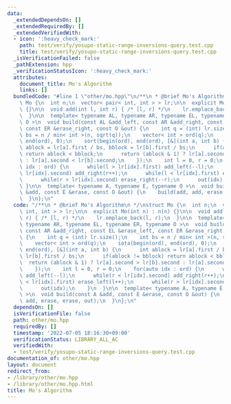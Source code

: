 ```yaml
---
data:
  _extendedDependsOn: []
  _extendedRequiredBy: []
  _extendedVerifiedWith:
  - icon: ':heavy_check_mark:'
    path: test/verify/yosupo-static-range-inversions-query.test.cpp
    title: test/verify/yosupo-static-range-inversions-query.test.cpp
  _isVerificationFailed: false
  _pathExtension: hpp
  _verificationStatusIcon: ':heavy_check_mark:'
  attributes:
    document_title: Mo's Algorithm
    links: []
  bundledCode: "#line 1 \"other/mo.hpp\"\n/**\n * @brief Mo's Algorithm\n */\nstruct\
    \ Mo {\n  int n;\n  vector< pair< int, int > > lr;\n\n  explicit Mo(int n) : n(n)\
    \ {}\n\n  void add(int l, int r) { /* [l, r) */\n    lr.emplace_back(l, r);\n\
    \  }\n\n  template< typename AL, typename AR, typename EL, typename ER, typename\
    \ O >\n  void build(const AL &add_left, const AR &add_right, const EL &erase_left,\
    \ const ER &erase_right, const O &out) {\n    int q = (int) lr.size();\n    int\
    \ bs = n / min< int >(n, sqrt(q));\n    vector< int > ord(q);\n    iota(begin(ord),\
    \ end(ord), 0);\n    sort(begin(ord), end(ord), [&](int a, int b) {\n      int\
    \ ablock = lr[a].first / bs, bblock = lr[b].first / bs;\n      if(ablock != bblock)\
    \ return ablock < bblock;\n      return (ablock & 1) ? lr[a].second > lr[b].second\
    \ : lr[a].second < lr[b].second;\n    });\n    int l = 0, r = 0;\n    for(auto\
    \ idx : ord) {\n      while(l > lr[idx].first) add_left(--l);\n      while(r <\
    \ lr[idx].second) add_right(r++);\n      while(l < lr[idx].first) erase_left(l++);\n\
    \      while(r > lr[idx].second) erase_right(--r);\n      out(idx);\n    }\n \
    \ }\n\n  template< typename A, typename E, typename O >\n  void build(const A\
    \ &add, const E &erase, const O &out) {\n    build(add, add, erase, erase, out);\n\
    \  }\n};\n"
  code: "/**\n * @brief Mo's Algorithm\n */\nstruct Mo {\n  int n;\n  vector< pair<\
    \ int, int > > lr;\n\n  explicit Mo(int n) : n(n) {}\n\n  void add(int l, int\
    \ r) { /* [l, r) */\n    lr.emplace_back(l, r);\n  }\n\n  template< typename AL,\
    \ typename AR, typename EL, typename ER, typename O >\n  void build(const AL &add_left,\
    \ const AR &add_right, const EL &erase_left, const ER &erase_right, const O &out)\
    \ {\n    int q = (int) lr.size();\n    int bs = n / min< int >(n, sqrt(q));\n\
    \    vector< int > ord(q);\n    iota(begin(ord), end(ord), 0);\n    sort(begin(ord),\
    \ end(ord), [&](int a, int b) {\n      int ablock = lr[a].first / bs, bblock =\
    \ lr[b].first / bs;\n      if(ablock != bblock) return ablock < bblock;\n    \
    \  return (ablock & 1) ? lr[a].second > lr[b].second : lr[a].second < lr[b].second;\n\
    \    });\n    int l = 0, r = 0;\n    for(auto idx : ord) {\n      while(l > lr[idx].first)\
    \ add_left(--l);\n      while(r < lr[idx].second) add_right(r++);\n      while(l\
    \ < lr[idx].first) erase_left(l++);\n      while(r > lr[idx].second) erase_right(--r);\n\
    \      out(idx);\n    }\n  }\n\n  template< typename A, typename E, typename O\
    \ >\n  void build(const A &add, const E &erase, const O &out) {\n    build(add,\
    \ add, erase, erase, out);\n  }\n};\n"
  dependsOn: []
  isVerificationFile: false
  path: other/mo.hpp
  requiredBy: []
  timestamp: '2022-07-05 18:16:30+09:00'
  verificationStatus: LIBRARY_ALL_AC
  verifiedWith:
  - test/verify/yosupo-static-range-inversions-query.test.cpp
documentation_of: other/mo.hpp
layout: document
redirect_from:
- /library/other/mo.hpp
- /library/other/mo.hpp.html
title: Mo's Algorithm
---
```

